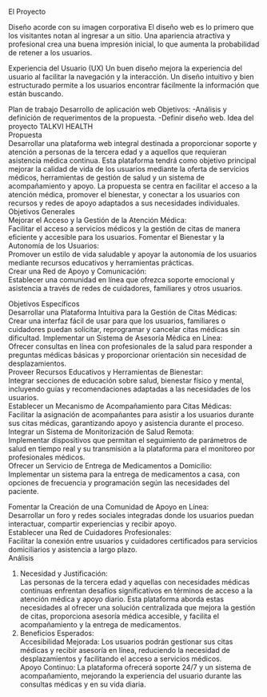 El Proyecto

Diseño acorde con su imagen corporativa
El diseño web es lo primero que los visitantes notan al ingresar a un sitio. Una apariencia atractiva y profesional crea una buena impresión inicial, lo que aumenta la probabilidad de retener a los usuarios.

Experiencia del Usuario (UX)
Un buen diseño mejora la experiencia del usuario al facilitar la navegación y la interacción. Un diseño intuitivo y bien estructurado permite a los usuarios encontrar fácilmente la información que están buscando.

Plan de trabajo
Desarrollo de aplicación web
Objetivos:
-Análisis y definición de requerimentos de la propuesta.
-Definir diseño web.
Idea del proyecto TALKVI HEALTH  
Propuesta  
Desarrollar una plataforma web integral destinada a proporcionar soporte y atención a personas de la tercera edad y a aquellos que requieran asistencia médica continua. Esta plataforma tendrá como objetivo principal mejorar la calidad de vida de los usuarios mediante la oferta de servicios médicos, herramientas de gestión de salud y un sistema de acompañamiento y apoyo. La propuesta se centra en facilitar el acceso a la atención médica, promover el bienestar, y conectar a los usuarios con recursos y redes de apoyo adaptados a sus necesidades individuales.  
Objetivos Generales  
Mejorar el Acceso y la Gestión de la Atención Médica:  
Facilitar el acceso a servicios médicos y la gestión de citas de manera eficiente y accesible para los usuarios. Fomentar el Bienestar y la Autonomía de los Usuarios:  
Promover un estilo de vida saludable y apoyar la autonomía de los usuarios mediante recursos educativos y herramientas prácticas.  
Crear una Red de Apoyo y Comunicación:  
Establecer una comunidad en línea que ofrezca soporte emocional y asistencia a través de redes de cuidadores, familiares y otros usuarios.

Objetivos Específicos  
Desarrollar una Plataforma Intuitiva para la Gestión de Citas Médicas:  
Crear una interfaz fácil de usar para que los usuarios, familiares o cuidadores puedan solicitar, reprogramar y cancelar citas médicas sin dificultad. Implementar un Sistema de Asesoría Médica en Línea:  
Ofrecer consultas en línea con profesionales de la salud para responder a preguntas médicas básicas y proporcionar orientación sin necesidad de desplazamientos.  
Proveer Recursos Educativos y Herramientas de Bienestar:  
Integrar secciones de educación sobre salud, bienestar físico y mental, incluyendo guías y recomendaciones adaptadas a las necesidades de los usuarios.  
Establecer un Mecanismo de Acompañamiento para Citas Médicas:  
Facilitar la asignación de acompañantes para asistir a los usuarios durante sus citas médicas, garantizando apoyo y asistencia durante el proceso.  
Integrar un Sistema de Monitorización de Salud Remota:  
Implementar dispositivos que permitan el seguimiento de parámetros de salud en tiempo real y su transmisión a la plataforma para el monitoreo por profesionales médicos.  
Ofrecer un Servicio de Entrega de Medicamentos a Domicilio:  
Implementar un sistema para la entrega de medicamentos a casa, con opciones de frecuencia y programación según las necesidades del paciente.

Fomentar la Creación de una Comunidad de Apoyo en Línea:  
Desarrollar un foro y redes sociales integradas donde los usuarios puedan interactuar, compartir experiencias y recibir apoyo.  
Establecer una Red de Cuidadores Profesionales:  
Facilitar la conexión entre usuarios y cuidadores certificados para servicios domiciliarios y asistencia a largo plazo.  
Análisis  
1. Necesidad y Justificación:  
Las personas de la tercera edad y aquellas con necesidades médicas continuas enfrentan desafíos significativos en términos de acceso a la atención médica y apoyo diario. Esta plataforma aborda estas necesidades al ofrecer una solución centralizada que mejora la gestión de citas, proporciona asesoría médica accesible, y facilita el acompañamiento y la entrega de medicamentos.  
2. Beneficios Esperados:  
Accesibilidad Mejorada: Los usuarios podrán gestionar sus citas médicas y recibir asesoría en línea, reduciendo la necesidad de desplazamientos y facilitando el acceso a servicios médicos.  
Apoyo Continuo: La plataforma ofrecerá soporte 24/7 y un sistema de acompañamiento, mejorando la experiencia del usuario durante las consultas médicas y en su vida diaria.

